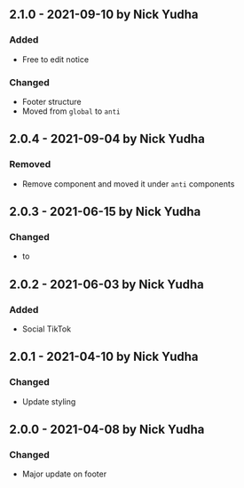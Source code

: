 ## 2.1.0 - 2021-09-10 by Nick Yudha

### Added

- Free to edit notice

### Changed

- Footer structure
- Moved from `global` to `anti`

## 2.0.4 - 2021-09-04 by Nick Yudha

### Removed

- Remove <Social> component and moved it under `anti` components

## 2.0.3 - 2021-06-15 by Nick Yudha

### Changed

- <Link> to <a>

## 2.0.2 - 2021-06-03 by Nick Yudha

### Added

- Social TikTok

## 2.0.1 - 2021-04-10 by Nick Yudha

### Changed

- Update styling

## 2.0.0 - 2021-04-08 by Nick Yudha

### Changed

- Major update on footer
